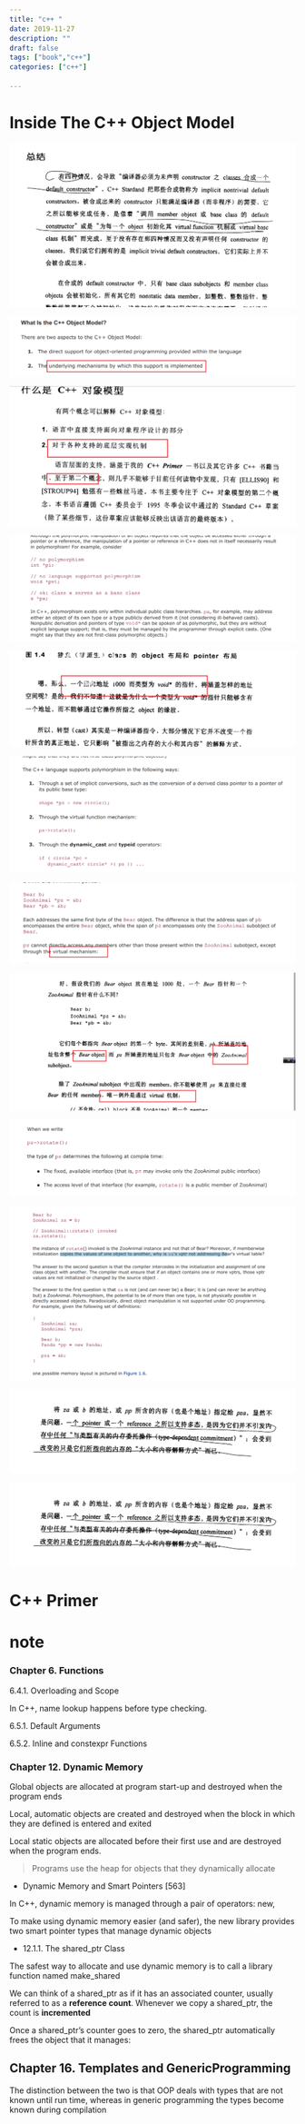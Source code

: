 ```yaml
---
title: "c++ "
date: 2019-11-27
description: ""
draft: false
tags: ["book","c++"]
categories: ["c++"]

---
```


# 



# Inside The C++ Object Model



![image-20201030101826926](../images/image-20201030101826926.png)



![image-20201028112433779](../images/image-20201028112433779.png)

![image-20201028113930731](../images/image-20201028113930731.png)





![image-20201028173242552](../images/image-20201028173242552.png)

![image-20201028180509535](../images/image-20201028180509535.png)

![image-20201028173430787](../images/image-20201028173430787.png)

![image-20201028174618481](../images/image-20201028174618481.png)

![image-20201028180835037](../images/image-20201028180835037.png)



![image-20201028175601807](../images/image-20201028175601807.png)





![image-20201028175739421](../images/image-20201028175739421.png)

![image-20201029093913607](../images/image-20201029093913607.png)

![image-20201029093913607](../images/image-20201029093913607.png)

# C++ Primer   





# note

### Chapter 6. Functions  



6.4.1. Overloading and Scope

In C++, name lookup happens before type checking.



6.5.1. Default Arguments  

6.5.2. Inline and constexpr Functions



### Chapter 12. Dynamic Memory  

Global objects are allocated at program start-up and destroyed when the program
ends  



Local, automatic objects are created and destroyed when the block in which
they are defined is entered and exited  



Local static objects are allocated before
their first use and are destroyed when the program ends.  

>Programs use
>the heap for objects that they dynamically allocate  

- Dynamic Memory and Smart Pointers  [563]

In C++, dynamic memory is managed through a pair of operators: new,  

To make using dynamic memory easier (and safer), the new library provides two
smart pointer types that manage dynamic objects  

- 12.1.1. The shared_ptr Class  

The safest way to allocate and use dynamic memory is to call a library function named
make_shared  



We can think of a shared_ptr as if it has an associated counter, usually referred to
as a **reference count**. Whenever we copy a shared_ptr, the count is **incremented**  





Once a shared_ptr’s counter goes to zero, the shared_ptr automatically frees
the object that it manages:  





## Chapter 16. Templates and GenericProgramming

The distinction between the
two is that OOP deals with types that are not known until run time, whereas in
generic programming the types become known during compilation  